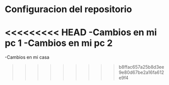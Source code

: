 # Configuracion del repositorio 

<<<<<<<<< HEAD
-Cambios en mi pc 1
-Cambios en mi pc 2
=======
-Cambios en mi casa
>>>>>>>>> b8ffac657a25b8d3ee9e80d67be2a16fa612e9f4